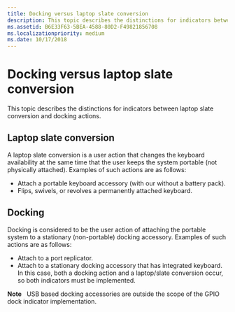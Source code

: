 ```yaml
---
title: Docking versus laptop slate conversion
description: This topic describes the distinctions for indicators between laptop slate conversion and docking actions.
ms.assetid: B6E33F63-5BEA-4588-80D2-F49821856708
ms.localizationpriority: medium
ms.date: 10/17/2018
---
```


# Docking versus laptop slate conversion


This topic describes the distinctions for indicators between laptop slate conversion and docking actions.

## <span id="Laptop_slate_conversion"></span><span id="laptop_slate_conversion"></span><span id="LAPTOP_SLATE_CONVERSION"></span>Laptop slate conversion


A laptop slate conversion is a user action that changes the keyboard availability at the same time that the user keeps the system portable (not physically attached). Examples of such actions are as follows:

-   Attach a portable keyboard accessory (with our without a battery pack).
-   Flips, swivels, or revolves a permanently attached keyboard.

## <span id="Docking"></span><span id="docking"></span><span id="DOCKING"></span>Docking


Docking is considered to be the user action of attaching the portable system to a stationary (non-portable) docking accessory. Examples of such actions are as follows:

-   Attach to a port replicator.
-   Attach to a stationary docking accessory that has integrated keyboard. In this case, both a docking action and a laptop/slate conversion occur, so both indicators must be implemented.

**Note**  
USB based docking accessories are outside the scope of the GPIO dock indicator implementation.

 

 

 




